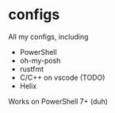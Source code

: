 # configs

All my configs, including

- PowerShell
- oh-my-posh
- rustfmt
- C/C++ on vscode (TODO)
- Helix

Works on PowerShell 7+ (duh)

